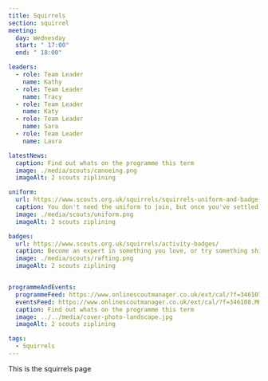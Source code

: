 ```yaml
---
title: Squirrels
section: squirrel
meeting:
  day: Wednesday
  start: " 17:00"
  end: " 18:00"

leaders:
  - role: Team Leader
    name: Kathy
  - role: Team Leader
    name: Tracy
  - role: Team Leader
    name: Katy
  - role: Team Leader
    name: Sara
  - role: Team Leader
    name: Laura

latestNews:
  caption: Find out whats on the programme this term
  image: ./media/scouts/canoeing.png
  imageAlt: 2 scouts ziplining

uniform:
  url: https://www.scouts.org.uk/squirrels/squirrels-uniform-and-badge-placement/
  caption: You don't need the uniform to join, but once you've settled in, you'll be taking part in exciting activities and earning badges. So you'll need somewhere to put them!
  image: ./media/scouts/uniform.png
  imageAlt: 2 scouts ziplining

badges:
  url: https://www.scouts.org.uk/squirrels/activity-badges/
  caption: Become an expert in something you love, or try something shiny and new. There’s a badge to suit each and every Squirrel.
  image: ./media/scouts/rafting.png
  imageAlt: 2 scouts ziplining


programmeAndEvents:
  programmeFeed: https://www.onlinescoutmanager.co.uk/ext/cal/?f=346107.NDM5NTlmY2MwMDFkNjA4YjgxNTY3ZWYzN2ZlYWM4NzRiMWNmMWFiYzA4NzMyMTIwYmU3YzY3YWU0ZmJkMzBjMmM5YTJiMDY1NWRkMTA0NTIzYjBmOTVhNGQxNGIzNGNiZTczYzU4MzEzY2JjNzE2YjFmMTFhMjQyMzIzMmM0ZDQ%3D.e4wL4lCQbg
  eventsFeed: https://www.onlinescoutmanager.co.uk/ext/cal/?f=346108.MmMzNjYzNzhhMDNlMTI5MjE3ZjU4NzkwZGNlNmE0ZmIwZTEyNzQ5NDIzZDY5Mjc2ZGJmN2MyODJjOTVhOTVjNzc5YjAyMTAxNDQxYzk2MGFjYTllZDU1YTFkMTJhMDkyMzhmZmFhZTMxMjhjNjQyMDViZDI3MmYzMWU0NTdiOWI%3D.2SW61Cd4ki
  caption: Find out whats on the programme this term
  image: ../../media/cover-photo-landscape.jpg
  imageAlt: 2 scouts ziplining

tags:
  - Squirrels
---
```


This is the squirrels page